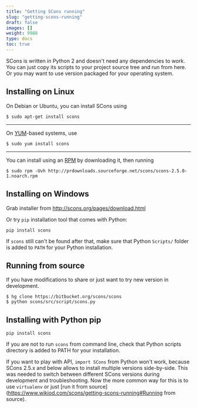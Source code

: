```yaml
---
title: "Getting SCons running"
slug: "getting-scons-running"
draft: false
images: []
weight: 9988
type: docs
toc: true
---
```


SCons is written in Python 2 and doesn't need any dependencies to work. You can just copy its scripts to your project source tree and run from here. Or you may want to use version packaged for your operating system.

## Installing on Linux
On Debian or Ubuntu, you can install SCons using

    $ sudo apt-get install scons


-------------

On [YUM](https://en.wikipedia.org/wiki/Yellowdog_Updater,_Modified)-based systems, use

    $ sudo yum install scons

-------------

You can install using an [RPM](https://en.wikipedia.org/wiki/RPM_Package_Manager) by downloading it, then running

    $ sudo rpm -Uvh http://prdownloads.sourceforge.net/scons/scons-2.5.0-1.noarch.rpm    

    



## Installing on Windows
Grab installer from http://scons.org/pages/download.html

Or try `pip` installation tool that comes with Python:

    pip install scons

If `scons` still can't be found after that, make sure that Python `Scripts/` folder is added to `PATH` for your Python installation.

## Running from source
If you have modifications to share or just want to try new version in development.

    $ hg clone https://bitbucket.org/scons/scons
    $ python scons/src/script/scons.py

## Installing with Python pip
    pip install scons

If you are not to run `scons` from command line, check that Python scripts directory is added to PATH for your installation.

If you want to play with API, `import SCons` from Python won't work, because SCons 2.5.x and below allows to install multiple versions side-by-side. This was needed to switch between different SCons versions during development and troubleshooting. Now the more common way for this is to use `virtualenv` or just [run it from source](https://www.wikiod.com/scons/getting-scons-running#Running from source).

